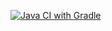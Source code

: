 [![Java CI with Gradle](https://github.com/048Bodrum/postmanEcho/actions/workflows/gradle.yml/badge.svg)](https://github.com/048Bodrum/postmanEcho/actions/workflows/gradle.yml)